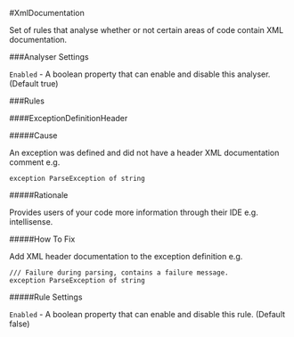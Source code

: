 #XmlDocumentation

Set of rules that analyse whether or not certain areas of code contain XML documentation.

###Analyser Settings

`Enabled` - A boolean property that can enable and disable this analyser. (Default true)

###Rules

####ExceptionDefinitionHeader

#####Cause

An exception was defined and did not have a header XML documentation comment e.g.

    exception ParseException of string

#####Rationale

Provides users of your code more information through their IDE e.g. intellisense.

#####How To Fix

Add XML header documentation to the exception definition e.g.

    /// Failure during parsing, contains a failure message.
    exception ParseException of string

#####Rule Settings

`Enabled` - A boolean property that can enable and disable this rule. (Default false)